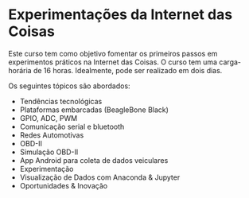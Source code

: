 # Experimentações da Internet das Coisas

Este curso tem como objetivo fomentar os primeiros passos em experimentos práticos na Internet das Coisas. O curso tem uma carga-horária de 16 horas. Idealmente, pode ser realizado em dois dias. 

Os seguintes tópicos são abordados:
- Tendências tecnológicas
- Plataformas embarcadas (BeagleBone Black)
- GPIO, ADC, PWM
- Comunicação serial e bluetooth
- Redes Automotivas
- OBD-II
- Simulação OBD-II
- App Android para coleta de dados veiculares
- Experimentação 
- Visualização de Dados com Anaconda & Jupyter
- Oportunidades & Inovação

